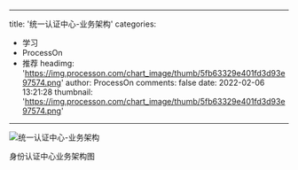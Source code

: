 
---
title: '统一认证中心-业务架构'
categories: 
 - 学习
 - ProcessOn
 - 推荐
headimg: 'https://img.processon.com/chart_image/thumb/5fb63329e401fd3d93e97574.png'
author: ProcessOn
comments: false
date: 2022-02-06 13:21:28
thumbnail: 'https://img.processon.com/chart_image/thumb/5fb63329e401fd3d93e97574.png'
---

<div>   
<img class="thumb" alt="统一认证中心-业务架构" src="https://img.processon.com/chart_image/thumb/5fb63329e401fd3d93e97574.png" referrerpolicy="no-referrer">
<p>身份认证中心业务架构图</p>  
</div>
            